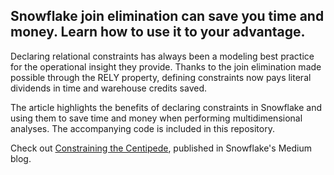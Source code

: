 ## Snowflake join elimination can save you time and money. Learn how to use it to your advantage.

Declaring relational constraints has always been a modeling best practice for the operational insight they provide. Thanks to the join elimination made possible through the RELY property, defining constraints now pays literal dividends in time and warehouse credits saved.

The article highlights the benefits of declaring constraints in Snowflake and using them to save time and money when performing multidimensional analyses. The accompanying code is included in this repository.

Check out [Constraining the Centipede](https://medium.com/snowflake/constraining-the-centipede-a9d2d7524c72), published in Snowflake's Medium blog.
